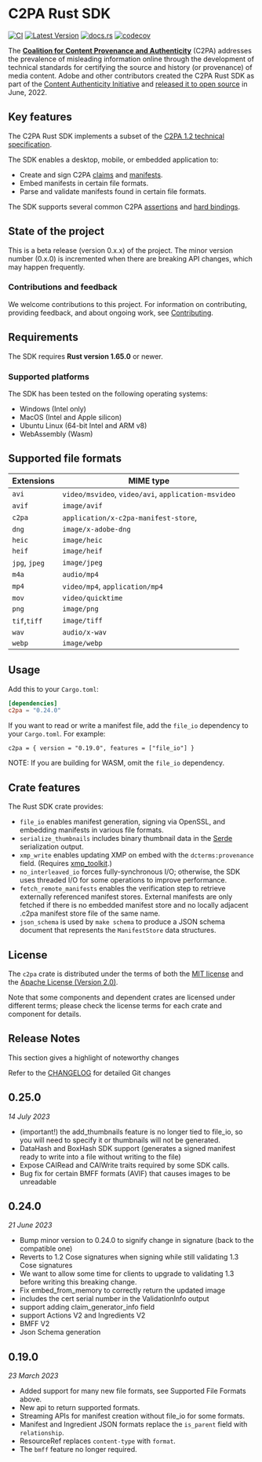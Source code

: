 # C2PA Rust SDK

[![CI](https://github.com/contentauth/c2pa-rs/actions/workflows/ci.yml/badge.svg)](https://github.com/contentauth/c2pa-rs/actions/workflows/ci.yml) [![Latest Version](https://img.shields.io/crates/v/c2pa.svg)](https://crates.io/crates/c2pa) [![docs.rs](https://img.shields.io/docsrs/c2pa)](https://docs.rs/c2pa/) [![codecov](https://codecov.io/gh/contentauth/c2pa-rs/branch/main/graph/badge.svg?token=YVHWI19EGN)](https://codecov.io/gh/contentauth/c2pa-rs)

The **[Coalition for Content Provenance and Authenticity](https://c2pa.org)** (C2PA) addresses the prevalence of misleading information online through the development of technical standards for certifying the source and history (or provenance) of media content. Adobe and other contributors created the C2PA Rust SDK as part of the [Content Authenticity Initiative](https://contentauthenticity.org) and [released it to open source](https://contentauthenticity.org/blog/cai-releases-suite-of-open-source-tools-to-advance-digital-content-provenance) in June, 2022.

## Key features

The C2PA Rust SDK implements a subset of the [C2PA 1.2 technical specification](https://c2pa.org/specifications/specifications/1.2/specs/C2PA_Specification.html).

The SDK enables a desktop, mobile, or embedded application to:
* Create and sign C2PA [claims](https://c2pa.org/specifications/specifications/1.2/specs/C2PA_Specification.html#_claims) and [manifests](https://c2pa.org/specifications/specifications/1.2/specs/C2PA_Specification.html#_manifests).
* Embed manifests in certain file formats.
* Parse and validate manifests found in certain file formats.

The SDK supports several common C2PA [assertions](https://c2pa.org/specifications/specifications/1.0/specs/C2PA_Specification.html#_c2pa_standard_assertions) and [hard bindings](https://c2pa.org/specifications/specifications/1.2/specs/C2PA_Specification.html#_hard_bindings).

## State of the project

This is a beta release (version 0.x.x) of the project. The minor version number (0.x.0) is incremented when there are breaking API changes, which may happen frequently.

### Contributions and feedback

We welcome contributions to this project.  For information on contributing, providing feedback, and about ongoing work, see [Contributing](https://github.com/contentauth/c2pa-js/blob/main/CONTRIBUTING.md).

## Requirements

The SDK requires **Rust version 1.65.0** or newer.

### Supported platforms

The SDK has been tested on the following operating systems:

* Windows (Intel only)
* MacOS (Intel and Apple silicon)
* Ubuntu Linux (64-bit Intel and ARM v8)
* WebAssembly (Wasm)

## Supported file formats

 | Extensions    | MIME type                                           |
 | ------------- | --------------------------------------------------- |
 | `avi`         | `video/msvideo`, `video/avi`, `application-msvideo` |
 | `avif`        | `image/avif`                                        |
 | `c2pa`        | `application/x-c2pa-manifest-store`,                |
 | `dng`         | `image/x-adobe-dng`                                 |
 | `heic`        | `image/heic`                                        |
 | `heif`        | `image/heif`                                        |
 | `jpg`, `jpeg` | `image/jpeg`                                        |
 | `m4a`         | `audio/mp4`                                         |
 | `mp4`         | `video/mp4`, `application/mp4`                      |
 | `mov`         | `video/quicktime`                                   |
 | `png`         | `image/png`                                         |
 | `tif`,`tiff`  | `image/tiff`                                        |
 | `wav`         | `audio/x-wav`                                       |
 | `webp`        | `image/webp`                                        |

## Usage

Add this to your `Cargo.toml`:

```toml
[dependencies]
c2pa = "0.24.0"
```

If you want to read or write a manifest file, add the `file_io` dependency to your `Cargo.toml`. For example:
```
c2pa = { version = "0.19.0", features = ["file_io"] }
```

NOTE: If you are building for WASM, omit the `file_io` dependency.

## Crate features

The Rust SDK crate provides:

* `file_io` enables manifest generation, signing via OpenSSL, and embedding manifests in various file formats.
* `serialize_thumbnails` includes binary thumbnail data in the [Serde](https://serde.rs/) serialization output.
* `xmp_write` enables updating XMP on embed with the `dcterms:provenance` field. (Requires [xmp_toolkit](https://crates.io/crates/xmp_toolkit).)
* `no_interleaved_io` forces fully-synchronous I/O; otherwise, the SDK uses threaded I/O for some operations to improve performance.
* `fetch_remote_manifests` enables the verification step to retrieve externally referenced manifest stores.  External manifests are only fetched if there is no embedded manifest store and no locally adjacent .c2pa manifest store file of the same name.
* `json_schema` is used by `make schema` to produce a JSON schema document that represents the `ManifestStore` data structures.

## License

The `c2pa` crate is distributed under the terms of both the [MIT license](https://github.com/contentauth/c2pa-rs/blob/main/LICENSE-MIT) and the [Apache License (Version 2.0)](https://github.com/contentauth/c2pa-rs/blob/main/LICENSE-APACHE).

Note that some components and dependent crates are licensed under different terms; please check the license terms for each crate and component for details.

## Release Notes

This section gives a highlight of noteworthy changes

Refer to the [CHANGELOG](https://github.com/contentauth/c2pa-rs/blob/main/CHANGELOG.md) for detailed Git changes

## 0.25.0
_14 July 2023_
* (important!) the add_thumbnails feature is no longer tied to file_io, so you will need to specify it or thumbnails will not be generated.
* DataHash and BoxHash SDK support (generates a signed manifest ready to write into a file without writing to the file)
* Expose CAIRead and CAIWrite traits required by some SDK calls.
* Bug fix for certain BMFF formats (AVIF) that causes images to be unreadable

## 0.24.0
_21 June 2023_
* Bump minor version to 0.24.0 to signify change in signature (back to the compatible one)
* Reverts to 1.2 Cose signatures when signing while still validating 1.3 Cose signatures
* We want to allow some time for clients to upgrade to validating 1.3 before writing this breaking change.
* Fix embed_from_memory to correctly return the updated image
* includes the cert serial number in the ValidationInfo output
* support adding claim_generator_info field
* support Actions V2 and Ingredients V2
* BMFF V2
* Json Schema generation

## 0.19.0
_23 March 2023_

* Added support for many new file formats, see Supported File Formats above.
* New api to return supported formats.
* Streaming APIs for manifest creation without file_io for some formats.
* Manifest and Ingredient JSON formats replace the `is_parent` field with `relationship`.
* ResourceRef replaces `content-type` with `format`.
* The `bmff` feature no longer required.
